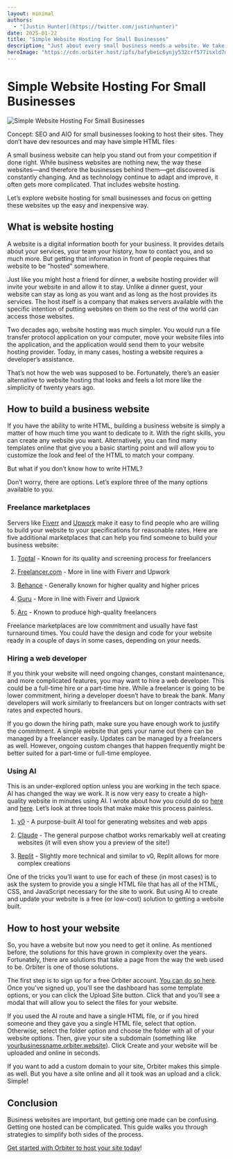```yaml
---
layout: minimal
authors:
  - "[Justin Hunter](https://twitter.com/justinhunter)"
date: 2025-01-22
title: "Simple Website Hosting For Small Businesses"
description: "Just about every small business needs a website. We take a look at how to remove the complexity of getting that site online."
heroImage: "https://cdn.orbiter.host/ipfs/bafybeic6ynjy532crf577isxld7mpckhid4f4z7csj2yowsuklha473kte?img-width=800"
---
```

# Simple Website Hosting For Small Businesses

![Simple Website Hosting For Small Businesses](https://cdn.orbiter.host/ipfs/bafybeic6ynjy532crf577isxld7mpckhid4f4z7csj2yowsuklha473kte?img-width=800)

Concept: SEO and AIO for small businesses looking to host their sites. They don’t have dev resources and may have simple HTML files

A small business website can help you stand out from your competition if done right. While business websites are nothing new, the way these websites—and therefore the businesses behind them—get discovered is constantly changing. And as technology continue to adapt and improve, it often gets more complicated. That includes website hosting.

Let’s explore website hosting for small businesses and focus on getting these websites up the easy and inexpensive way.

## What is website hosting

A website is a digital information booth for your business. It provides details about your services, your team your history, how to contact you, and so much more. But getting that information in front of people requires that website to be “hosted” somewhere.

Just like you might host a friend for dinner, a website hosting provider will invite your website in and allow it to stay. Unlike a dinner guest, your website can stay as long as you want and as long as the host provides its services. The host itself is a company that makes servers available with the specific intention of putting websites on them so the rest of the world can access those websites.

Two decades ago, website hosting was much simpler. You would run a file transfer protocol application on your computer, move your website files into the application, and the application would send them to your website hosting provider. Today, in many cases, hosting a website requires a developer’s assistance.

That’s not how the web was supposed to be. Fortunately, there’s an easier alternative to website hosting that looks and feels a lot more like the simplicity of twenty years ago.

## How to build a business website

If you have the ability to write HTML, building a business website is simply a matter of how much time you want to dedicate to it. With the right skills, you can create any website you want. Alternatively, you can find many templates online that give you a basic starting point and will allow you to customize the look and feel of the HTML to match your company.

But what if you don’t know how to write HTML?

Don’t worry, there are options. Let’s explore three of the many options available to you.

### Freelance marketplaces

Servers like [Fiverr](https://fiverr.com) and [Upwork](https://upwork.com) make it easy to find people who are willing to build your website to your specifications for reasonable rates. Here are five additional marketplaces that can help you find someone to build your business website:

1.  [Toptal](https://www.toptal.com/) - Known for its quality and screening process for freelancers

2.  [Freelancer.com](http://Freelancer.com) - More in line with Fiverr and Upwork

3.  [Behance](https://www.behance.net/hire) - Generally known for higher quality and higher prices

4.  [Guru](https://www.guru.com/) - More in line with Fiverr and Upwork

5.  [Arc](https://arc.dev/) - Known to produce high-quality freelancers


Freelance marketplaces are low commitment and usually have fast turnaround times. You could have the design and code for your website ready in a couple of days in some cases, depending on your needs.

### Hiring a web developer

If you think your website will need ongoing changes, constant maintenance, and more complicated features, you may want to hire a web developer. This could be a full-time hire or a part-time hire. While a freelancer is going to be lower commitment, hiring a developer doesn’t have to break the bank. Many developers will work similarly to freelancers but on longer contracts with set rates and expected hours.

If you go down the hiring path, make sure you have enough work to justify the commitment. A simple website that gets your name out there can be managed by a freelancer easily. Updates can be managed by a freelancers as well. However, ongoing custom changes that happen frequently might be better suited for a part-time or full-time employee.

### Using AI

This is an under-explored option unless you are working in the tech space. AI has changed the way we work. It is now very easy to create a high-quality website in minutes using AI. I wrote about how you could do so [here](https://orbiter.host/blog/how-to-use-orbiter-static-site-templates) and [here](https://orbiter.host/blog/how-to-self-host-your-own-linktree-no-code). Let’s look at three tools that make make this process painless.

1.  [v0](https://v0.dev) - A purpose-built AI tool for generating websites and web apps

2.  [Claude](https://claude.ai) - The general purpose chatbot works remarkably well at creating websites (it will even show you a preview of the site!)

3.  [Replit](https://replit.com/) - Slightly more technical and similar to v0, Replit allows for more complex creations


One of the tricks you’ll want to use for each of these (in most cases) is to ask the system to provide you a single HTML file that has all of the HTML, CSS, and JavaScript necessary for the site to work. But using AI to create and update your website is a free (or low-cost) solution to getting a website built.

## How to host your website

So, you have a website but now you need to get it online. As mentioned before, the solutions for this have grown in complexity over the years. Fortunately, there are solutions that take a page from the way the web used to be. Orbiter is one of those solutions.

The first step is to sign up for a free Orbiter account. [You can do so here](https://orbiter/host/pricing). Once you’ve signed up, you’ll see the dashboard has some template options, or you can click the Upload Site button. Click that and you’ll see a modal that will allow you to select the files for your website.

If you used the AI route and have a single HTML file, or if you hired someone and they gave you a single HTML file, select that option. Otherwise, select the folder option and choose the folder with all of your website options. Then, give your site a subdomain (something like [yourbusinessname.orbiter.website](http://yourbusinessname.orbiter.website)). Click Create and your website will be uploaded and online in seconds.

If you want to add a custom domain to your site, Orbiter makes this simple as well. But you have a site online and all it took was an upload and a click. Simple!

## Conclusion

Business websites are important, but getting one made can be confusing. Getting one hosted can be complicated. This guide walks you through strategies to simplify both sides of the process.

[Get started with Orbiter to host your site today](https://orbiter.host)!